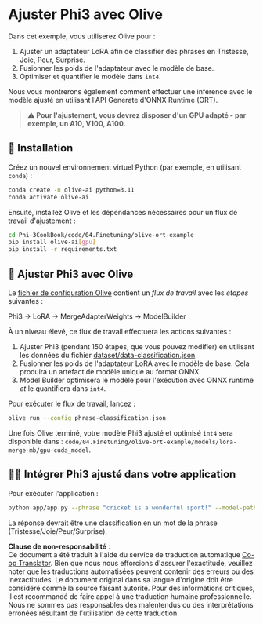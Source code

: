<!--
CO_OP_TRANSLATOR_METADATA:
{
  "original_hash": "4164123a700fecd535d850f09506d72a",
  "translation_date": "2025-03-27T03:39:24+00:00",
  "source_file": "code\\03.Finetuning\\olive-ort-example\\README.md",
  "language_code": "fr"
}
-->
# Ajuster Phi3 avec Olive

Dans cet exemple, vous utiliserez Olive pour :

1. Ajuster un adaptateur LoRA afin de classifier des phrases en Tristesse, Joie, Peur, Surprise.
1. Fusionner les poids de l'adaptateur avec le modèle de base.
1. Optimiser et quantifier le modèle dans `int4`.

Nous vous montrerons également comment effectuer une inférence avec le modèle ajusté en utilisant l'API Generate d'ONNX Runtime (ORT).

> **⚠️ Pour l'ajustement, vous devrez disposer d'un GPU adapté - par exemple, un A10, V100, A100.**

## 💾 Installation

Créez un nouvel environnement virtuel Python (par exemple, en utilisant `conda`) :

```bash
conda create -n olive-ai python=3.11
conda activate olive-ai
```

Ensuite, installez Olive et les dépendances nécessaires pour un flux de travail d'ajustement :

```bash
cd Phi-3CookBook/code/04.Finetuning/olive-ort-example
pip install olive-ai[gpu]
pip install -r requirements.txt
```

## 🧪 Ajuster Phi3 avec Olive

Le [fichier de configuration Olive](../../../../../code/03.Finetuning/olive-ort-example/phrase-classification.json) contient un *flux de travail* avec les *étapes* suivantes :

Phi3 -> LoRA -> MergeAdapterWeights -> ModelBuilder

À un niveau élevé, ce flux de travail effectuera les actions suivantes :

1. Ajuster Phi3 (pendant 150 étapes, que vous pouvez modifier) en utilisant les données du fichier [dataset/data-classification.json](../../../../../code/03.Finetuning/olive-ort-example/dataset/dataset-classification.json).
1. Fusionner les poids de l'adaptateur LoRA avec le modèle de base. Cela produira un artefact de modèle unique au format ONNX.
1. Model Builder optimisera le modèle pour l'exécution avec ONNX runtime *et* le quantifiera dans `int4`.

Pour exécuter le flux de travail, lancez :

```bash
olive run --config phrase-classification.json
```

Une fois Olive terminé, votre modèle Phi3 ajusté et optimisé `int4` sera disponible dans : `code/04.Finetuning/olive-ort-example/models/lora-merge-mb/gpu-cuda_model`.

## 🧑‍💻 Intégrer Phi3 ajusté dans votre application 

Pour exécuter l'application :

```bash
python app/app.py --phrase "cricket is a wonderful sport!" --model-path models/lora-merge-mb/gpu-cuda_model
```

La réponse devrait être une classification en un mot de la phrase (Tristesse/Joie/Peur/Surprise).

**Clause de non-responsabilité** :  
Ce document a été traduit à l'aide du service de traduction automatique [Co-op Translator](https://github.com/Azure/co-op-translator). Bien que nous nous efforcions d'assurer l'exactitude, veuillez noter que les traductions automatisées peuvent contenir des erreurs ou des inexactitudes. Le document original dans sa langue d'origine doit être considéré comme la source faisant autorité. Pour des informations critiques, il est recommandé de faire appel à une traduction humaine professionnelle. Nous ne sommes pas responsables des malentendus ou des interprétations erronées résultant de l'utilisation de cette traduction.